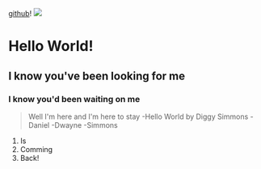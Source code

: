 [github](https://github.com/KierstenPatriciaHill/README.md/blob/master/README.md)!
![](https://www.google.com/search?q=downtown+chicago&source=lnms&tbm=isch&sa=X&ved=0ahUKEwjs8PbLmZXdAhUFLK0KHTpYCfMQ_AUICygC&biw=1536&bih=747#imgrc=5bMW4qbGK95_SM:)
# Hello World! 
## I know you've been looking for me
### I know you'd been waiting on me 
> Well I'm here and I'm here to stay
-Hello World by Diggy Simmons 
-Daniel
-Dwayne
-Simmons 
1. Is 
2. Comming
3. Back!
